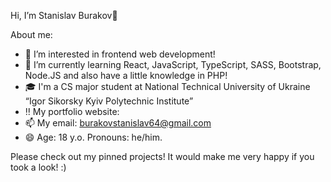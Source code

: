 Hi, I’m Stanislav Burakov👋


About me:
- 👀 I’m interested in frontend web development!
- 🌱 I’m currently learning React, JavaScript, TypeScript, SASS, Bootstrap, Node.JS and also have a little knowledge in PHP!
- 🎓 I'm a CS major student at National Technical University of Ukraine “Igor Sikorsky Kyiv Polytechnic Institute”
- ‼️  My portfolio website: 
- 📫 My email: burakovstanislav64@gmail.com
- 😄 Age: 18 y.o. Pronouns: he/him.


Please check out my pinned projects! It would make me very happy if you took a look! :)
